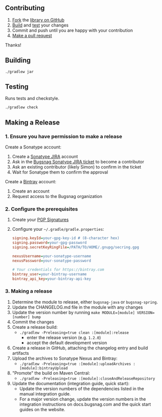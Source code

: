 ## Contributing

1. [Fork](https://help.github.com/articles/fork-a-repo) the
   [library on GitHub](https://github.com/bugsnag/bugsnag-java)
2. [Build](#building) and [test](#testing) your changes
3. Commit and push until you are happy with your contribution
4. [Make a pull request](https://help.github.com/articles/using-pull-requests)

Thanks!

## Building

```
./gradlew jar
```

## Testing

Runs tests and checkstyle.

```
./gradlew check
```

## Making a Release

### 1. Ensure you have permission to make a release

Create a Sonatype account:

1. Create a [Sonatype JIRA](https://issues.sonatype.org) account
1. Ask in the [Bugsnag Sonatype JIRA ticket](https://issues.sonatype.org/browse/OSSRH-5533) to become a contributor
1. Ask an existing contributor (likely Simon) to confirm in the ticket
1. Wait for Sonatype them to confirm the approval

Create a [Bintray](https://bintray.com) account:

1. Create an account
1. Request access to the Bugsnag organization

### 2. Configure the prerequisites

1. Create your [PGP Signatures](http://central.sonatype.org/pages/working-with-pgp-signatures.html)
2. Configure your `~/.gradle/gradle.properties`:

   ```ini
   signing.keyId=your-gpg-key-id # (8-character hex)
   signing.password=your-gpg-password
   signing.secretKeyRingFile=/PATH/TO/HOME/.gnupg/secring.gpg

   nexusUsername=your-sonatype-username
   nexusPassword=your-sonatype-password

   # Your credentials for https://bintray.com
   bintray_user=your-bintray-username
   bintray_api_key=your-bintray-api-key
   ```

### 3. Making a release

1. Determine the module to release, either `bugsnag-java` or `bugsnag-spring`.
1. Update the CHANGELOG.md file in the module with any changes
1. Update the version number by running `make MODULE=[module] VERSION=[number] bump`
1. Commit the changes
1. Create a release build:
   * `./gradlew -Preleasing=true clean :[module]:release`
     - enter the release version (e.g. `1.2.0`)
     - accept the default development version
1. Create a release in GitHub, attaching the changelog entry and build artifacts
1. Upload the archives to Sonatype Nexus and Bintray:
   * `./gradlew -Preleasing=true :[module]:uploadArchives :[module]:bintrayUpload`
1. "Promote" the build on Maven Central:
   * `./gradlew -Preleasing=true :[module]:closeAndReleaseRepository`
1. Update the documentation (integration guide, quick start):
   * Update the version numbers of the dependencies listed in the manual
     integration guide.
   * For a major version change, update the version numbers in the integration
     instructions on docs.bugsnag.com and the quick start guides on the website.
